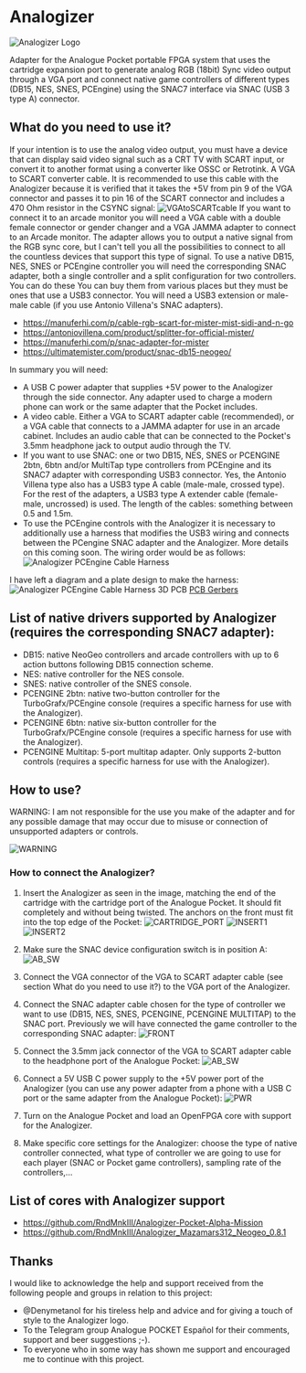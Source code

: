 # Analogizer
![Analogizer Logo](https://github.com/RndMnkIII/Analogizer/blob/main/img/logo_resized_analogizer.jpg)

Adapter for the Analogue Pocket portable FPGA system that uses the cartridge expansion port to generate analog RGB (18bit) Sync video output through a VGA port and connect native game controllers of different types (DB15, NES, SNES, PCEngine) using the SNAC7 interface via SNAC (USB 3 type A) connector.

## What do you need to use it?
If your intention is to use the analog video output, you must have a device that can display said video signal such as a CRT TV with SCART input, or convert it to another format using
a converter like OSSC or Retrotink. A VGA to SCART converter cable.
It is recommended to use this cable with the Analogizer because it is verified that it takes the +5V from pin 9 of the VGA connector and passes it to pin 16 of the SCART connector and includes a 470 Ohm resistor in the CSYNC signal:
![VGAtoSCARTcable](https://github.com/RndMnkIII/Analogizer/blob/main/img/cable_vga_scart_manuferhi.PNG)
If you want to connect it to an arcade monitor you will need a VGA cable with a double female connector or gender changer and a VGA JAMMA adapter to connect to an Arcade monitor.
The adapter allows you to output a native signal from the RGB sync core, but I can't tell you all the possibilities to connect to all the countless devices that support this type of signal.
To use a native DB15, NES, SNES or PCEngine controller you will need the corresponding SNAC adapter, both a single controller and a split configuration for two controllers. You can do these
You can buy them from various places but they must be ones that use a USB3 connector. You will need a USB3 extension or male-male cable (if you use Antonio Villena's SNAC adapters).
* https://manuferhi.com/p/cable-rgb-scart-for-mister-mist-sidi-and-n-go
* https://antoniovillena.com/product/splitter-for-official-mister/
* https://manuferhi.com/p/snac-adapter-for-mister
* https://ultimatemister.com/product/snac-db15-neogeo/

In summary you will need:
* A USB C power adapter that supplies +5V power to the Analogizer through the side connector. Any adapter used to charge a modern phone can work or the same adapter that the Pocket includes.
* A video cable. Either a VGA to SCART adapter cable (recommended), or a VGA cable that connects to a JAMMA adapter for use in an arcade cabinet. Includes an audio cable that can be connected to the Pocket's 3.5mm headphone jack to output audio through the TV.
* If you want to use SNAC: one or two DB15, NES, SNES or PCENGINE 2btn, 6btn and/or MultiTap type controllers from PCEngine and its SNAC7 adapter with corresponding USB3 connector. Yes, the Antonio Villena type also has a USB3 type A cable (male-male, crossed type). For the rest of the adapters, a USB3 type A extender cable (female-male, uncrossed) is used. The length of the cables: something between 0.5 and 1.5m.
* To use the PCEngine controls with the Analogizer it is necessary to additionally use a harness that modifies the USB3 wiring and connects between the PCengine SNAC adapter and the Analogizer. More details on this coming soon.
The wiring order would be as follows:
![Analogizer PCEngine Cable Harness](https://github.com/RndMnkIII/Analogizer/blob/main/img/PCENGINE_SNAC_HARNESS.png)


I have left a diagram and a plate design to make the harness:
![Analogizer PCEngine Cable Harness 3D PCB](https://github.com/RndMnkIII/Analogizer/blob/main/img/3D_PCB_HARNESS.PNG)
[PCB Gerbers](https://github.com/RndMnkIII/Analogizer/blob/main/analogizer/PCB)

## List of native drivers supported by Analogizer (requires the corresponding SNAC7 adapter):
* DB15: native NeoGeo controllers and arcade controllers with up to 6 action buttons following DB15 connection scheme.
* NES: native controller for the NES console.
* SNES: native controller of the SNES console.
* PCENGINE 2btn: native two-button controller for the TurboGrafx/PCEngine console (requires a specific harness for use with the Analogizer).
* PCENGINE 6btn: native six-button controller for the TurboGrafx/PCEngine console (requires a specific harness for use with the Analogizer).
* PCENGINE Multitap: 5-port multitap adapter. Only supports 2-button controls (requires a specific harness for use with the Analogizer).

## How to use?
WARNING: I ​​am not responsible for the use you make of the adapter and for any possible damage that may occur due to misuse or connection of unsupported adapters or controls.

![WARNING](https://github.com/RndMnkIII/Analogizer/blob/main/img/WARNING.png)

### How to connect the Analogizer?
1. Insert the Analogizer as seen in the image, matching the end of the cartridge with the cartridge port of the Analogue Pocket. It should fit completely and without being twisted. The anchors on the front must fit into the top edge of the Pocket:
![CARTRIDGE_PORT](https://github.com/RndMnkIII/Analogizer/blob/main/img/1710557132168.jpg)
![INSERT1](https://github.com/RndMnkIII/Analogizer/blob/main/img/INSERT1.jpg)
![INSERT2](https://github.com/RndMnkIII/Analogizer/blob/main/img/INSERT2.jpg)

2. Make sure the SNAC device configuration switch is in position A:
![AB_SW](https://github.com/RndMnkIII/Analogizer/blob/main/img/ANALOGIZER_SWITCH_AB.jpg)

3. Connect the VGA connector of the VGA to SCART adapter cable (see section What do you need to use it?) to the VGA port of the Analogizer.
4. Connect the SNAC adapter cable chosen for the type of controller we want to use (DB15, NES, SNES, PCENGINE, PCENGINE MULTITAP) to the SNAC port. Previously we will have connected the game controller to the corresponding SNAC adapter:
![FRONT](https://github.com/RndMnkIII/Analogizer/blob/main/img/ANALOGIZER_FRONT_SIDE.jpg)
   
5. Connect the 3.5mm jack connector of the VGA to SCART adapter cable to the headphone port of the Analogue Pocket:
![AB_SW](https://github.com/RndMnkIII/Analogizer/blob/main/img/audio_jack.png)
   
6. Connect a 5V USB C power supply to the +5V power port of the Analogizer (you can use any power adapter from a phone with a USB C port or the same adapter from the Analogue Pocket):
![PWR](https://github.com/RndMnkIII/Analogizer/blob/main/img/ANALOGIZER_USB_C_PWR.jpg)
   
7.  Turn on the Analogue Pocket and load an OpenFPGA core with support for the Analogizer.
8.  Make specific core settings for the Analogizer: choose the type of native controller connected, what type of controller we are going to use for each player (SNAC or Pocket game controllers), sampling rate of the controllers,...

## List of cores with Analogizer support
* https://github.com/RndMnkIII/Analogizer-Pocket-Alpha-Mission
* https://github.com/RndMnkIII/Analogizer_Mazamars312_Neogeo_0.8.1

## Thanks
I would like to acknowledge the help and support received from the following people and groups in relation to this project:
* @Denymetanol for his tireless help and advice and for giving a touch of style to the Analogizer logo.
* To the Telegram group Analogue POCKET Español for their comments, support and beer suggestions ;-).
* To everyone who in some way has shown me support and encouraged me to continue with this project.
